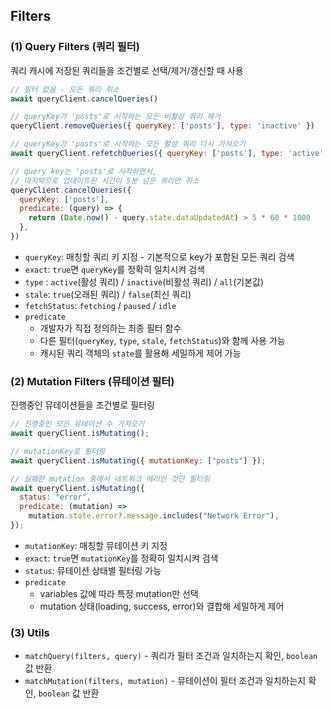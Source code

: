 ## Filters

### (1) Query Filters (쿼리 필터)

쿼리 캐시에 저장된 쿼리들을 조건별로 선택/제거/갱신할 때 사용

```jsx
// 필터 없음 - 모든 쿼리 취소
await queryClient.cancelQueries()

// queryKey가 'posts'로 시작하는 모든 비활성 쿼리 제거
queryClient.removeQueries({ queryKey: ['posts'], type: 'inactive' })

// queryKey가 'posts'로 시작하는 모든 활성 쿼리 다시 가져오기
await queryClient.refetchQueries({ queryKey: ['posts'], type: 'active' })})

// query key는 'posts'로 시작하면서,
// 마지막으로 업데이트된 시간이 5분 넘은 쿼리만 취소
queryClient.cancelQueries({
  queryKey: ['posts'],
  predicate: (query) => {
    return (Date.now() - query.state.dataUpdatedAt) > 5 * 60 * 1000
  },
})
```

- `queryKey`: 매칭할 쿼리 키 지정 - 기본적으로 key가 포함된 모든 쿼리 검색
- `exact`: `true`면 `queryKey`를 정확히 일치시켜 검색
- `type` : `active`(활성 쿼리) / `inactive`(비활성 쿼리) / `all`(기본값)
- `stale`: `true`(오래된 쿼리) / `false`(최신 쿼리)
- `fetchStatus`: `fetching` / `paused` / `idle`
- `predicate`
  - 개발자가 직접 정의하는 최종 필터 함수
  - 다른 필터(`queryKey`, `type`, `stale`, `fetchStatus`)와 함께 사용 가능
  - 캐시된 쿼리 객체의 `state`를 활용해 세밀하게 제어 가능

### (2) Mutation Filters (뮤테이션 필터)

진행중인 뮤테이션들을 조건별로 필터링

```jsx
// 진행중인 모든 뮤테이션 수 가져오기
await queryClient.isMutating();

// mutationKey로 필터링
await queryClient.isMutating({ mutationKey: ["posts"] });

// 실패한 mutation 중에서 네트워크 에러인 것만 필터링
await queryClient.isMutating({
  status: "error",
  predicate: (mutation) =>
    mutation.state.error?.message.includes("Network Error"),
});
```

- `mutationKey`: 매칭할 뮤테이션 키 지정
- `exact`: `true`면 `mutationKey`를 정확히 일치시켜 검색
- `status`: 뮤테이션 상태별 필터링 가능
- `predicate`
  - variables 값에 따라 특정 mutation만 선택
  - mutation 상태(loading, success, error)와 결합해 세밀하게 제어

### (3) Utils

- `matchQuery(filters, query)` - 쿼리가 필터 조건과 일치하는지 확인, `boolean`값 반환
- `matchMutation(filters, mutation)` - 뮤테이션이 필터 조건과 일치하는지 확인, `boolean` 값 반환
